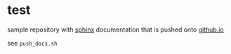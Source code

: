 test
====

sample repository with [sphinx](http://sphinx-doc.org/) documentation that is pushed onto [github.io](http://github.io)

see `push_docs.sh`

